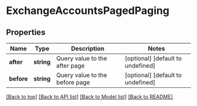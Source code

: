 # ExchangeAccountsPagedPaging

## Properties

|Name | Type | Description | Notes|
|------------ | ------------- | ------------- | -------------|
|**after** | **string** | Query value to the after page | [optional] [default to undefined]|
|**before** | **string** | Query value to the before page | [optional] [default to undefined]|




[[Back to top]](#) [[Back to API list]](../../README.md#documentation-for-api-endpoints) [[Back to Model list]](../../README.md#documentation-for-models) [[Back to README]](../../README.md)

